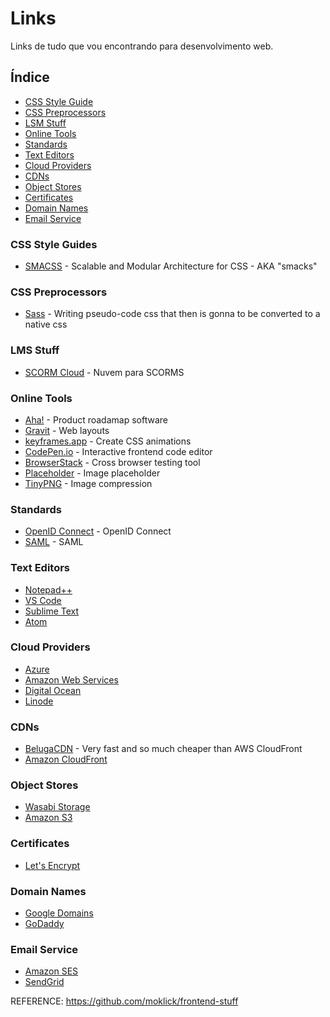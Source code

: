 Links
=====

Links de tudo que vou encontrando para desenvolvimento web.

## Índice
- [CSS Style Guide](#css-style-guide)
- [CSS Preprocessors](#css-preprocessors)
- [LSM Stuff](#lms-stuff)
- [Online Tools](#online-tools)
- [Standards](#standards)
- [Text Editors](#text-editors)
- [Cloud Providers](#cloud-providers)
- [CDNs](#cdns)
- [Object Stores](#object-stores)
- [Certificates](#certificates)
- [Domain Names](#domain-names)
- [Email Service](#email-service)

### CSS Style Guides
- [SMACSS](https://smacss.com/) - Scalable and Modular Architecture for CSS - AKA "smacks"

### CSS Preprocessors
- [Sass](http://sass-lang.com/) - Writing pseudo-code css that then is gonna to be converted to a native css


### LMS Stuff
- [SCORM Cloud](https://cloud.scorm.com/sc/guest/SignInForm) - Nuvem para SCORMS

### Online Tools
- [Aha!](https://www.aha.io) - Product roadamap software
- [Gravit](https://designer.gravit.io) - Web layouts
- [keyframes.app](https://keyframes.app) - Create CSS animations
- [CodePen.io](https://codepen.io/) - Interactive frontend code editor
- [BrowserStack](https://www.browserstack.com/) - Cross browser testing tool
- [Placeholder](https://placeholder.com) - Image placeholder
- [TinyPNG](https://tinypng.com) - Image compression

### Standards
- [OpenID Connect](http://openid.net/connect/) - OpenID Connect
- [SAML](https://en.wikipedia.org/wiki/Security_Assertion_Markup_Language) - SAML

### Text Editors
- [Notepad++](https://notepad-plus-plus.org/)
- [VS Code](https://code.visualstudio.com/)
- [Sublime Text](https://www.sublimetext.com/)
- [Atom](https://atom.io/)

### Cloud Providers
- [Azure](https://azure.microsoft.com/)
- [Amazon Web Services](https://aws.amazon.com/)
- [Digital Ocean](https://www.digitalocean.com/)
- [Linode](https://www.linode.com/)

### CDNs
- [BelugaCDN](https://www.belugacdn.com/) - Very fast and so much cheaper than AWS CloudFront
- [Amazon CloudFront](https://aws.amazon.com/pt/cloudfront/)

### Object Stores
- [Wasabi Storage](https://wasabi.com/)
- [Amazon S3](https://aws.amazon.com/pt/s3/)

### Certificates
- [Let\'s Encrypt](https://letsencrypt.org)

### Domain Names
- [Google Domains](https://domains.google)
- [GoDaddy](https://br.godaddy.com)

### Email Service
- [Amazon SES](https://aws.amazon.com/pt/ses/)
- [SendGrid](https://sendgrid.com/)


REFERENCE: https://github.com/moklick/frontend-stuff